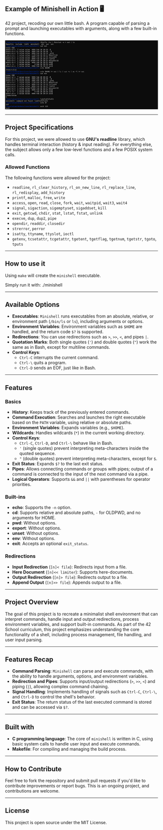 ## Example of Minishell in Action 🖥️

42 project, recoding our own little bash. A program capable of parsing a prompt and launching executables with arguments, along with a few built-in functions.

![Minishell Screenshot](screenshot.png)

---

## Project Specifications

For this project, we were allowed to use **GNU's readline** library, which handles terminal interaction (history & input reading). For everything else, the subject allows only a few low-level functions and a few POSIX system calls.

### Allowed Functions

The following functions were allowed for the project:
- `readline`, `rl_clear_history`, `rl_on_new_line`, `rl_replace_line`, `rl_redisplay`, `add_history`
- `printf`, `malloc`, `free`, `write`
- `access`, `open`, `read`, `close`, `fork`, `wait`, `waitpid`, `wait3`, `wait4`
- `signal`, `sigaction`, `sigemptyset`, `sigaddset`, `kill`
- `exit`, `getcwd`, `chdir`, `stat`, `lstat`, `fstat`, `unlink`
- `execve`, `dup`, `dup2`, `pipe`
- `opendir`, `readdir`, `closedir`
- `strerror`, `perror`
- `isatty`, `ttyname`, `ttyslot`, `ioctl`
- `getenv`, `tcsetattr`, `tcgetattr`, `tgetent`, `tgetflag`, `tgetnum`, `tgetstr`, `tgoto`, `tputs`

---

## How to use it

Using `make` will create the `minishell` executable.

Simply run it with: ./minishell

---

## Available Options

- **Executables**: `Minishell` runs executables from an absolute, relative, or environment path (`/bin/ls` or `ls`), including arguments or options.
- **Environment Variables**: Environment variables such as `$HOME` are handled, and the return code `$?` is supported.
- **Redirections**: You can use redirections such as `>`, `>>`, `<`, and pipes `|`.
- **Quotation Marks**: Both single quotes (`'`) and double quotes (`"`) work the same as in Bash, except for multiline commands.
- **Control Keys**:
  - `Ctrl-C` interrupts the current command.
  - `Ctrl-\` quits a program.
  - `Ctrl-D` sends an EOF, just like in Bash.

---

## Features

### Basics
- **History**: Keeps track of the previously entered commands.
- **Command Execution**: Searches and launches the right executable based on the `PATH` variable, using relative or absolute paths.
- **Environment Variables**: Expands variables (e.g., `$HOME`).
- **Wildcards**: Handles wildcards (`*`) in the current working directory.
- **Control Keys**: 
  - `Ctrl-C`, `Ctrl-D`, and `Ctrl-\` behave like in Bash.
  - `'` (single quotes) prevent interpreting meta-characters inside the quoted sequence.
  - `"` (double quotes) prevent interpreting meta-characters, except for `$`.
- **Exit Status**: Expands `$?` to the last exit status.
- **Pipes**: Allows connecting commands or groups with pipes; output of a command is connected to the input of the next command via a pipe.
- **Logical Operators**: Supports `&&` and `||` with parentheses for operator priorities.

### Built-ins
- **echo**: Supports the `-n` option.
- **cd**: Supports relative and absolute paths, `-` for OLDPWD, and no arguments for HOME.
- **pwd**: Without options.
- **export**: Without options.
- **unset**: Without options.
- **env**: Without options.
- **exit**: Accepts an optional `exit_status`.

### Redirections
- **Input Redirection** (`[n]< file`): Redirects input from a file.
- **Here Document** (`[n]<< limiter`): Supports here-documents.
- **Output Redirection** (`[n]> file`): Redirects output to a file.
- **Append Output** (`[n]>> file`): Appends output to a file.

---

## Project Overview

The goal of this project is to recreate a minimalist shell environment that can interpret commands, handle input and output redirections, process environment variables, and support built-in commands. As part of the 42 School curriculum, this project emphasizes understanding the core functionality of a shell, including process management, file handling, and user input parsing.

---

## Features Recap

- **Command Parsing**: `Minishell` can parse and execute commands, with the ability to handle arguments, options, and environment variables.
- **Redirection and Pipes**: Supports input/output redirections (`>`, `>>`, `<`) and piping (`|`), allowing complex command chaining.
- **Signal Handling**: Implements handling of signals such as `Ctrl-C`, `Ctrl-\`, and `Ctrl-D` to control the shell's behavior.
- **Exit Status**: The return status of the last executed command is stored and can be accessed via `$?`.

---

## Built with

- **C programming language**: The core of `minishell` is written in C, using basic system calls to handle user input and execute commands.
- **Makefile**: For compiling and managing the build process.

---

## How to Contribute

Feel free to fork the repository and submit pull requests if you'd like to contribute improvements or report bugs. This is an ongoing project, and contributions are welcome.

---

## License

This project is open source under the MIT License.

